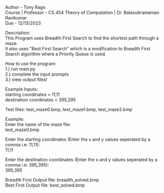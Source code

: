 Author - Tony Rago <br>
Course | Professor - CS 454 Theory of Computation | Dr. Balasubramanian Ravikumar <br>
Due - 12/13/2023 <br>

Description:<br>
This Program uses Breadth First Search to find the shortest path through a maze.<br> 
It also uses "Best First Search" which is a modification to Breadth First Search algorithm where a Priority Queue is used. <br>

How to use the program: <br>
1.) run main.py <br>
2.) complete the input prompts <br>
3.) view output files!<br> 

Example Inputs: <br>
    starting coordinates = 11,11<br>
    destination coordinates = 395,395<br>

Test files: test_maze0.bmp, test_maze1.bmp, test_maze2.bmp <br>

Example:<br>
Enter the name of the maze file:<br>
test_maze0.bmp<br>

Enter the starting coordinates (Enter the x and y values seperated by a comma i.e: 11,11):<br>
11,11<br>

Enter the destination coordinates (Enter the x and y values seperated by a comma i.e: 395,395):<br>
395,395<br>

Breadth First Output file: breadth_solved.bmp<br>
Best First Output file: best_solved.bmp<br>
